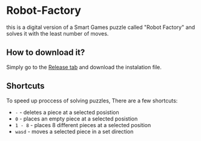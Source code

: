 # Robot-Factory
 this is a digital version of a Smart Games puzzle called "Robot Factory" and solves it with the least number of moves.
## How to download it?
Simply go to the [Release tab](https://github.com/Matistan/Robot-Factory-Solver/releases) and download the instalation file.
## Shortcuts
To speed up proccess of solving puzzles, There are a few shortcuts:
- `-` - deletes a piece at a selected posistion
- `0` - places an empty piece at a selected posistion
- `1 - 8` - places 8 different pieces at a selected position
- `wasd` - moves a selected piece in a set direction
